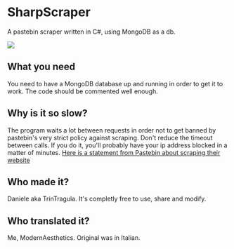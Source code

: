 # SharpScraper
A pastebin scraper written in C#, using MongoDB as a db.

![](http://pastebin.com/i/pastebin_logo_side_outline.png)


## What you need
You need to have a MongoDB database up and running in order to get it to work. The code should be commented well enough.

## Why is it so slow?
The program waits a lot between requests in order not to get banned by pastebin's very strict policy against scraping.
Don't reduce the timeout between calls. If you do it, you'll probably have your ip address blocked in a matter of minutes.
[Here is a statement from Pastebin about scraping their website](http://pastebin.com/scraping)

## Who made it?
Daniele aka TrinTragula. It's completly free to use, share and modify.

## Who translated it?
Me, ModernAesthetics. Original was in Italian.
